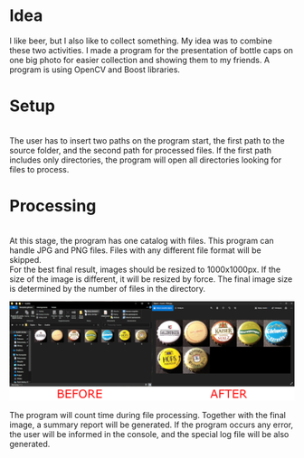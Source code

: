 <h1>Idea</h1>
I like beer, but I also like to collect something. My idea was to combine these two activities.
I made a program for the presentation of bottle caps on one big photo for easier collection and showing them to my friends.
A program is using OpenCV and Boost libraries.

<h1>Setup</h1><br>
The user has to insert two paths on the program start, the first path to the source folder, and the second path for processed files.
If the first path includes only directories, the program will open all directories looking for files to process.

<h1>Processing</h1><br>
At this stage, the program has one catalog with files.
This program can handle JPG and PNG files. Files with any different file format will be skipped.
<br>For the best final result, images should be resized to 1000x1000px. If the size of the image is different, it will be resized by force. The final image size is determined by the number of files in the directory.

![](KapsleBA.png)

The program will count time during file processing. Together with the final image, a summary report will be generated. If the program occurs any error, the user will be informed in the console, and the special log file will be also generated. 
